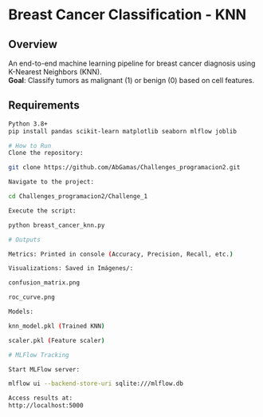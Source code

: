 # Breast Cancer Classification - KNN

## Overview
An end-to-end machine learning pipeline for breast cancer diagnosis using K-Nearest Neighbors (KNN).  
**Goal**: Classify tumors as malignant (1) or benign (0) based on cell features.

## Requirements
```bash
Python 3.8+  
pip install pandas scikit-learn matplotlib seaborn mlflow joblib

# How to Run
Clone the repository:

git clone https://github.com/AbGamas/Challenges_programacion2.git

Navigate to the project:

cd Challenges_programacion2/Challenge_1

Execute the script:

python breast_cancer_knn.py

# Outputs

Metrics: Printed in console (Accuracy, Precision, Recall, etc.)

Visualizations: Saved in Imágenes/:

confusion_matrix.png

roc_curve.png

Models:

knn_model.pkl (Trained KNN)

scaler.pkl (Feature scaler)

# MLFlow Tracking

Start MLFlow server:

mlflow ui --backend-store-uri sqlite:///mlflow.db

Access results at:
http://localhost:5000